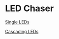 # LED Chaser

<a href="LED-Chaser/Single-LEDs/README.md"> Single LEDs </a>

<a href="LED-Chaser/Cascading-LEDs/README.md"> Cascading LEDs </a>

